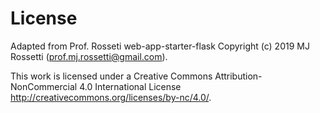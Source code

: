 # License



Adapted from Prof. Rosseti web-app-starter-flask
Copyright (c) 2019 MJ Rossetti (<prof.mj.rossetti@gmail.com>).

This work is licensed under a Creative Commons Attribution-NonCommercial 4.0 International License <http://creativecommons.org/licenses/by-nc/4.0/>.
